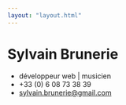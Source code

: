 ```yaml
---
layout: "layout.html"
---
```


# Sylvain Brunerie

- développeur web | musicien
- +33 (0) 6 08 73 38 39
- sylvain.brunerie@gmail.com
